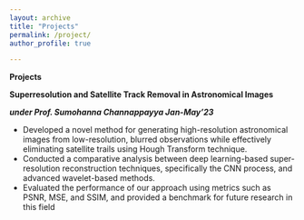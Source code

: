 ```yaml
---
layout: archive
title: "Projects"
permalink: /project/
author_profile: true

---
```

**Projects**

**Superresolution and Satellite Track Removal in Astronomical Images**

***under Prof. Sumohanna Channappayya Jan-May’23***
    
   * Developed a novel method for generating high-resolution astronomical images from low-resolution, blurred observations while
effectively eliminating satellite trails using Hough Transform technique.
   * Conducted a comparative analysis between deep learning-based super-resolution reconstruction techniques, specifically the
CNN process, and advanced wavelet-based methods.
   * Evaluated the performance of our approach using metrics such as PSNR, MSE, and SSIM, and provided a benchmark for future
research in this field
